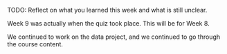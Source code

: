 TODO: Reflect on what you learned this week and what is still unclear.

Week 9 was actually when the quiz took place. This will be for Week 8.

We continued to work on the data project, and we continued to go through the course content.
